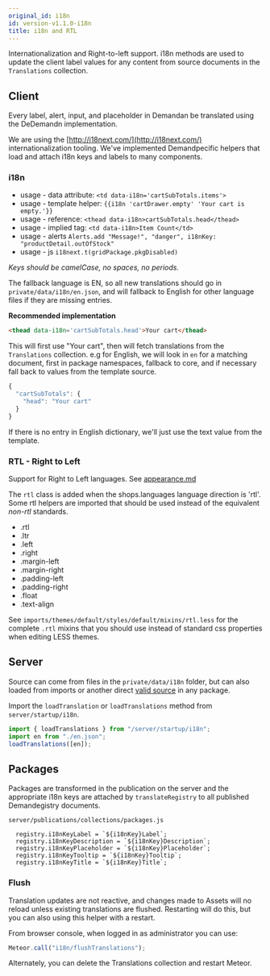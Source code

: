 ```yaml
---
original_id: i18n
id: version-v1.1.0-i18n
title: i18n and RTL
---
```

    
Internationalization and Right-to-left support. i18n methods are used to update the client label values for any content from source documents in the `Translations` collection.

## Client

Every label, alert, input, and placeholder in Demandan be translated using the DeDemandn implementation.

We are using the [http://i18next.com/](http://i18next.com/) internationalization tooling.  We've implemented Demandpecific helpers that load and attach i18n keys and labels to many components.

### i18n

- usage - data attribute: `<td data-i18n='cartSubTotals.items'>`
- usage - template helper: `{{i18n 'cartDrawer.empty' 'Your cart is empty.'}}`
- usage - reference:  `<thead data-i18n>cartSubTotals.head</thead>`
- usage - implied tag: `<td data-i18n>Item Count</td>`
- usage - alerts `Alerts.add "Message!", "danger", i18nKey: "productDetail.outOfStock"`
- usage - js `i18next.t(gridPackage.pkgDisabled)`

_Keys should be camelCase, no spaces, no periods._

The fallback language is EN, so all new translations should go in `private/data/i18n/en.json`, and will fallback to English for other language files if they are missing entries.

**Recommended implementation**

```html
<thead data-i18n='cartSubTotals.head'>Your cart</thead>
```

This will first use "Your cart", then will fetch translations from the `Translations` collection. e.g for English, we will look in `en` for a matching document, first in package namespaces, fallback to core, and if necessary fall back to values from the template source.

```js
{
  "cartSubTotals": {
    "head": "Your cart"
  }
}
```

If there is no entry in English dictionary, we'll just use the text value from the template.

### RTL - Right to Left

Support for Right to Left languages.  See [appearance.md](appearance.md)

The `rtl` class is added when the shops.languages language direction is 'rtl'.  Some rtl helpers are imported that should be used instead of the equivalent _non-rtl_ standards.

- .rtl
- .ltr
- .left
- .right
- .margin-left
- .margin-right
- .padding-left
- .padding-right
- .float
- .text-align

See `imports/themes/default/styles/default/mixins/rtl.less` for the complete `.rtl` mixins that you should use instead of standard css properties when editing LESS themes.

## Server

Source can come from files in the `private/data/i18n` folder, but can also loaded from
imports or another direct [valid source](http://i18next.com/docs/jsons/) in any package.

Import the `loadTranslation` or `loadTranslations` method from
`server/startup/i18n`.

```js
import { loadTranslations } from "/server/startup/i18n";
import en from "./en.json";
loadTranslations([en]);
```

## Packages

Packages are transformed in the publication on the server and the appropriate i18n keys are attached by `translateRegistry` to all published Demandegistry documents.

`server/publications/collections/packages.js`

```
  registry.i18nKeyLabel = `${i18nKey}Label`;
  registry.i18nKeyDescription = `${i18nKey}Description`;
  registry.i18nKeyPlaceholder = `${i18nKey}Placeholder`;
  registry.i18nKeyTooltip = `${i18nKey}Tooltip`;
  registry.i18nKeyTitle = `${i18nKey}Title`;
```

### Flush

Translation updates are not reactive, and changes made to Assets will no reload unless existing translations are flushed. Restarting will do this, but you can also using this helper with a restart.

From browser console, when logged in as administrator you can use:

```js
Meteor.call("i18n/flushTranslations");
```

Alternately, you can delete the Translations collection and restart Meteor.
